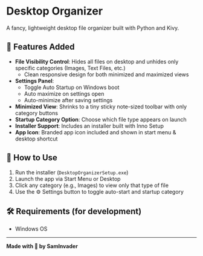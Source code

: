 # Desktop Organizer

A fancy, lightweight desktop file organizer built with Python and Kivy.

## 🔧 Features Added
- **File Visibility Control**: Hides all files on desktop and unhides only specific categories (Images, Text Files, etc.)
  - Clean responsive design for both minimized and maximized views
- **Settings Panel**:
  - Toggle Auto Startup on Windows boot
  - Auto maximize on settings open
  - Auto-minimize after saving settings
- **Minimized View**: Shrinks to a tiny sticky note-sized toolbar with only category buttons
- **Startup Category Option**: Choose which file type appears on launch
- **Installer Support**: Includes an installer built with Inno Setup
- **App Icon**: Branded app icon included and shown in start menu & desktop shortcut

## 🚀 How to Use
1. Run the installer (`DesktopOrganizerSetup.exe`)
2. Launch the app via Start Menu or Desktop
3. Click any category (e.g., Images) to view only that type of file
4. Use the ⚙️ Settings button to toggle auto-start and startup category

## 🛠 Requirements (for development)
- Windows OS

---

**Made with 💙 by SamInvader**
